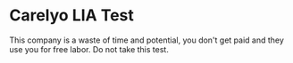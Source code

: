 # Carelyo LIA Test
This company is a waste of time and potential, you don't get paid and they use you for free labor. Do not take this test.
